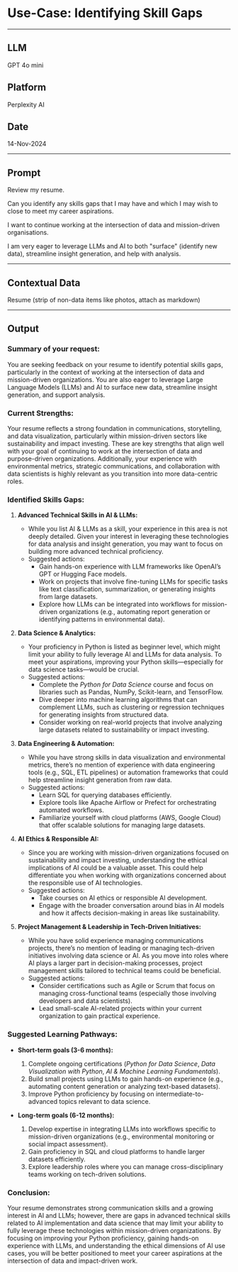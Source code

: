 # Use-Case:  Identifying Skill Gaps

 

---

## LLM

GPT 4o mini

## Platform

Perplexity AI

## Date

14-Nov-2024

 ---

 ## Prompt

 Review my resume. 

Can you identify any skills gaps that I may have and which I may wish to close to meet my career aspirations. 

I want to continue working at the intersection of data and mission-driven organisations. 

I am very eager to leverage LLMs and AI to both "surface" (identify new data), streamline insight generation, and help with analysis. 

 ---

 ## Contextual Data

 Resume (strip of non-data items like photos, attach as markdown)

 ---

 ## Output

 ### Summary of your request:
You are seeking feedback on your resume to identify potential skills gaps, particularly in the context of working at the intersection of data and mission-driven organizations. You are also eager to leverage Large Language Models (LLMs) and AI to surface new data, streamline insight generation, and support analysis.

### **Current Strengths:**
Your resume reflects a strong foundation in communications, storytelling, and data visualization, particularly within mission-driven sectors like sustainability and impact investing. These are key strengths that align well with your goal of continuing to work at the intersection of data and purpose-driven organizations. Additionally, your experience with environmental metrics, strategic communications, and collaboration with data scientists is highly relevant as you transition into more data-centric roles.

### **Identified Skills Gaps:**

1. **Advanced Technical Skills in AI & LLMs:**
   - While you list AI & LLMs as a skill, your experience in this area is not deeply detailed. Given your interest in leveraging these technologies for data analysis and insight generation, you may want to focus on building more advanced technical proficiency.
   - Suggested actions:
     - Gain hands-on experience with LLM frameworks like OpenAI’s GPT or Hugging Face models.
     - Work on projects that involve fine-tuning LLMs for specific tasks like text classification, summarization, or generating insights from large datasets.
     - Explore how LLMs can be integrated into workflows for mission-driven organizations (e.g., automating report generation or identifying patterns in environmental data).

2. **Data Science & Analytics:**
   - Your proficiency in Python is listed as beginner level, which might limit your ability to fully leverage AI and LLMs for data analysis. To meet your aspirations, improving your Python skills—especially for data science tasks—would be crucial.
   - Suggested actions:
     - Complete the *Python for Data Science* course and focus on libraries such as Pandas, NumPy, Scikit-learn, and TensorFlow.
     - Dive deeper into machine learning algorithms that can complement LLMs, such as clustering or regression techniques for generating insights from structured data.
     - Consider working on real-world projects that involve analyzing large datasets related to sustainability or impact investing.

3. **Data Engineering & Automation:**
   - While you have strong skills in data visualization and environmental metrics, there’s no mention of experience with data engineering tools (e.g., SQL, ETL pipelines) or automation frameworks that could help streamline insight generation from raw data.
   - Suggested actions:
     - Learn SQL for querying databases efficiently.
     - Explore tools like Apache Airflow or Prefect for orchestrating automated workflows.
     - Familiarize yourself with cloud platforms (AWS, Google Cloud) that offer scalable solutions for managing large datasets.

4. **AI Ethics & Responsible AI:**
   - Since you are working with mission-driven organizations focused on sustainability and impact investing, understanding the ethical implications of AI could be a valuable asset. This could help differentiate you when working with organizations concerned about the responsible use of AI technologies.
   - Suggested actions:
     - Take courses on AI ethics or responsible AI development.
     - Engage with the broader conversation around bias in AI models and how it affects decision-making in areas like sustainability.

5. **Project Management & Leadership in Tech-Driven Initiatives:**
   - While you have solid experience managing communications projects, there’s no mention of leading or managing tech-driven initiatives involving data science or AI. As you move into roles where AI plays a larger part in decision-making processes, project management skills tailored to technical teams could be beneficial.
   - Suggested actions:
     - Consider certifications such as Agile or Scrum that focus on managing cross-functional teams (especially those involving developers and data scientists).
     - Lead small-scale AI-related projects within your current organization to gain practical experience.

### **Suggested Learning Pathways:**

- **Short-term goals (3-6 months):**
  1. Complete ongoing certifications (*Python for Data Science*, *Data Visualization with Python*, *AI & Machine Learning Fundamentals*).
  2. Build small projects using LLMs to gain hands-on experience (e.g., automating content generation or analyzing text-based datasets).
  3. Improve Python proficiency by focusing on intermediate-to-advanced topics relevant to data science.

- **Long-term goals (6-12 months):**
  1. Develop expertise in integrating LLMs into workflows specific to mission-driven organizations (e.g., environmental monitoring or social impact assessment).
  2. Gain proficiency in SQL and cloud platforms to handle larger datasets efficiently.
  3. Explore leadership roles where you can manage cross-disciplinary teams working on tech-driven solutions.

### Conclusion:
Your resume demonstrates strong communication skills and a growing interest in AI and LLMs; however, there are gaps in advanced technical skills related to AI implementation and data science that may limit your ability to fully leverage these technologies within mission-driven organizations. By focusing on improving your Python proficiency, gaining hands-on experience with LLMs, and understanding the ethical dimensions of AI use cases, you will be better positioned to meet your career aspirations at the intersection of data and impact-driven work.

 